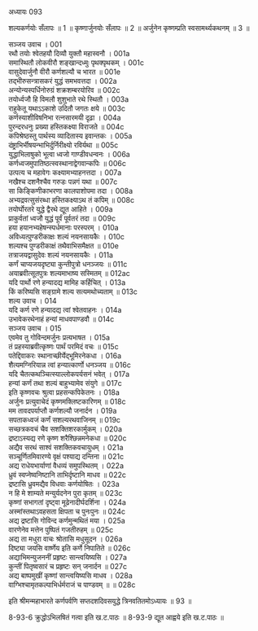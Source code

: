 अध्यायः 093

शल्यकर्णयोः सँलापः ॥ 1 ॥ कृष्णार्जुनयोः सँलापः ॥ 2 ॥ अर्जुनेन कृष्णम्प्रति स्वसामर्थ्यकथनम् ॥ 3 ॥

सञ्जय उवाच ।	001   
रथौ तयोः श्वेतहयौ दिव्यौ युक्तौ महास्वनौ ।	001a  
समास्थितौ लोकवीरौ शङ्खान्दध्मुः पृथक्पृथकम् ।	001c  
वासुदेवार्जुनौ वीरौ कर्णशल्यौ च भारत ॥	001e  
तद्भीरुसन्त्रासकरं युद्धं समभवत्तदा ।	002a  
अन्योन्यस्पर्धिनोरुग्रं शक्रशम्बरयोरिव ॥	002c  
तयोर्ध्वजौ हि विमलौ शुशुभाते रथे स्थितौ ।	003a  
राहुकेतू यथाऽऽकाशे उदितौ जगतः क्षये ॥	003c  
कर्णस्याशीविषनिभा रत्नसारमयी दृढ़ा ।	004a  
पुरन्दरधनुः प्रख्या हस्तिकक्ष्या विराजते ॥	004c  
कपिश्रेष्ठस्तु पार्थस्य व्यादितास्य इवान्तकः ।	005a  
दंष्ट्राभिर्भीषयन्भाभिर्दुर्निरीक्ष्यो रविर्यथा ॥	005c  
युद्धाभिलाषुको भूत्वा ध्वजो गाण्डीवधन्वनः ।	006a  
कर्णध्वजमुपातिष्ठत्स्वस्थानाद्वेगवान्कपिः ॥	006c  
उत्पत्य च महावेगः कक्ष्यामभ्याहनत्तदा ।	007a  
नखैश्च दशनैश्चैव गरुडः पन्नगं यथा ॥	007c  
सा किङ्किणीकाभरणा कालपाशोपमा तदा ।	008a  
अभ्यद्रवत्सुसंरब्धा हस्तिकक्ष्याऽथ तं कपिम् ॥	008c  
तयोर्घोरतरे युद्धे द्वैरथे द्यूत आहिते ।	009a  
प्राकुर्वतां ध्वजौ युद्धं पूर्वं पूर्वतरं तदा ॥	009c  
हया हयानभ्यहेषन्स्पर्धमानाः परस्परम् ।	010a  
अविध्यत्पुण्डरीकाक्षः शल्यं नयनसायकैः ।	010c  
शल्यश्च पुण्डरीकाक्षं तथैवाभिसमैक्षत ॥	010e  
तत्राजयद्वासुदेवः शल्यं नयनसायकैः ।	011a  
कर्णं चाप्यजयदृष्ट्या कुन्तीपुत्रो धनञ्जयः ॥	011c  
अयाब्रवीत्सूतपुत्रः शल्यमाभाष्य सस्मितम् ॥	012ac  
यदि पार्थो रणे हन्यादद्य मामिह कर्हिचित् ।	013a  
किं करिष्यसि सङ्ग्रामे शल्य सत्यमथोच्यताम् ॥	013c  
शल्य उवाच ।	014  
यदि कर्ण रणे हन्यादद्य त्वां श्वेतवाहनः ।	014a  
उभावेकरथेनाहं हन्यां माधवपाण्डवौ ॥	014c  
सञ्जय उवाच ।	015  
एवमेव तु गोविन्दमर्जुनः प्रत्यभाषत ।	015a  
तं प्रहस्याब्रवीत्कृष्णः पार्थं परमिदं वचः ॥	015c  
पतेद्दिवाकरः स्थानाच्छीर्येद्भूमिरनेकधा ।	016a  
शैत्यमग्निरियान्न त्वां हन्यात्कार्णो धनञ्जय ॥	016c  
यदि चैतत्कथञ्चित्स्याल्लोकपर्यसनं भवेत् ।	017a  
हन्यां कर्णं तथा शल्यं बाहुभ्यामेव संयुगे ॥	017c  
इति कृष्णवचः श्रुत्वा प्रहसन्कपिकेतनः ।	018a  
अर्जुनः प्रत्युवाचेदं कृष्णमक्लिष्टकारिणम् ॥	018c  
मम तावदपर्याप्तौ कर्णशल्यौ जनार्दन ।	019a  
सपताकध्वजं कर्णं सशल्यरथवाजिनम् ॥	019c  
सच्छत्रकवचं चैव सशक्तिशरकार्मुकम् ।	020a  
द्रष्टाऽस्यद्य रणे कृष्ण शरैश्छिन्नमनेकधा ॥	020c  
अद्यैव सरथं साश्वं सशक्तिकवचायुधम् ।	021a  
सञ्चूर्णितमिवारण्ये वृक्षं पश्याद्य दन्तिना ॥	021c  
अद्य राधेयभार्याणां वैधव्यं समुपस्थितम् ।	022a  
ध्रुवं स्वप्नेष्वनिष्टानि ताभिर्दृष्टानि माधव ॥	022c  
द्रष्टासि ध्रुवमद्यैव विधवाः कर्णयोषितः ।	023a  
न हि मे शाम्यते मन्युर्यदनेन पुरा कृतम् ॥	023c  
कृष्णां सभागतां दृष्ट्वा मूढेनादीर्घदर्शिना ।	024a  
अस्मांस्तथाऽवहसता क्षिपता च पुनःपुनः ॥	024c  
अद्य द्रष्टासि गोविन्द कर्णमुन्मथितं मया ।	025a  
वारणेनेव मत्तेन पुष्पितं गजतीरुहम् ॥	025c  
अद्य ता मधुरा वाचः श्रोतासि मधुसूदन ।	026a  
दिष्ट्या जयसि वार्ष्णेय इति कर्णे निपातिते ॥	026c  
अद्याभिमन्युजननीं प्रहृष्टः सान्त्वयिष्यसि ।	027a  
कुन्तीं पितृष्वसारं च प्रहृष्टः सन् जनार्दन ॥	027c  
अद्य बाष्पमुखीं कृष्णां सान्त्वयिष्यसि माधव ।	028a  
वाग्भिश्चामृतकल्पाभिर्धर्मराजं च पाण्डवम् ॥ ॥	028c  

इति श्रीमन्महाभारते कर्णपर्वणि सप्तदशदिवसयुद्धे त्रिनवतितमोऽध्यायः ॥ 93 ॥

8-93-6 क्रुद्धोऽभिलषितं गत्वा इति ख.ट.पाठः ॥ 8-93-9 द्यूत आह्वये इति ख.ट.पाठः ॥
